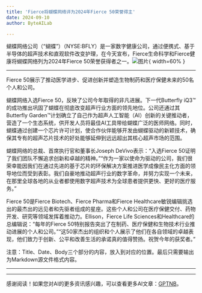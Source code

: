 ```yaml
---
title: 'Fierce将蝴蝶网络评为2024年Fierce 50荣誉得主'
date: 2024-09-10
author: ByteAILab

---
```


蝴蝶网络公司（“蝴蝶”）（NYSE:BFLY）是一家数字健康公司，通过便携式、基于半导体的超声技术和直观软件改变护理，在今天宣布，Fierce生命科学和Fierce健康将蝴蝶网络列为2024年Fierce 50荣誉获得者之一。![图片](https://ai-techpark.com/wp-content/uploads/2024/09/Fierce-960x540.jpg){ width=60% }

---
Fierce 50展示了推动医学进步、促进创新并塑造生物制药和医疗保健未来的50名个人和公司。

蝴蝶网络入选Fierce 50，反映了公司今年取得的非凡进展。下一代Butterfly iQ3™的成功推出巩固了蝴蝶在彻底改变超声行业方面的领先地位。公司还通过其Butterfly Garden™计划确立了自己作为超声人工智能（AI）创新的关键推动者，营造了一个生态系统，供开发人员将最佳AI工具带给蝴蝶广泛的医师网络。同时，蝴蝶通过创建一个芯片许可计划，使合作伙伴能够开发由蝴蝶驱动的新颖技术，确保其专有的超声芯片技术的好处能够延伸到远远超出其核心超声市场的范围。

蝴蝶网络的总裁、首席执行官和董事长Joseph DeVivo表示：“入选Fierce 50证明了我们团队不懈追求创新和卓越的精神。”“作为一家以使命为驱动的公司，我们很荣幸能因我们在通过先进的基于芯片的环保解决方案推进医学成像民主化方面的领导地位而受到表彰。我们自豪地推动超声行业的数字革命，并努力实现一个未来，在那里全球各地的从业者都使用数字超声技术为全球患者提供更快、更好的医疗服务。”

Fierce 50是Fierce Biotech、Fierce Pharma和Fierce Healthcare敏锐编辑挑选出的最杰出的远见者和先驱者组成的星座。这些个人和公司在医疗保健交付、药物开发、研究等领域发挥着推动力。Ellison，Fierce Life Sciences和Healthcare的总编辑说：“每年的Fierce 50特别报告突出了在制药、医疗保健和生物技术行业推动进展的个人和公司。”“这50家杰出的组织和个人展示了他们在各自领域的卓越表现，他们致力于创新、公平和改善生活的承诺真的值得赞扬。祝贺今年的获奖者。”

注意：Title、Date、Body三个部分的内容，放入到对应的位置。最后只需要输出为Markdown源文件格式内容。
    
---
---
感谢阅读！如果您对AI的更多资讯感兴趣，可以查看更多AI文章：[GPTNB](https://gptnb.com)。